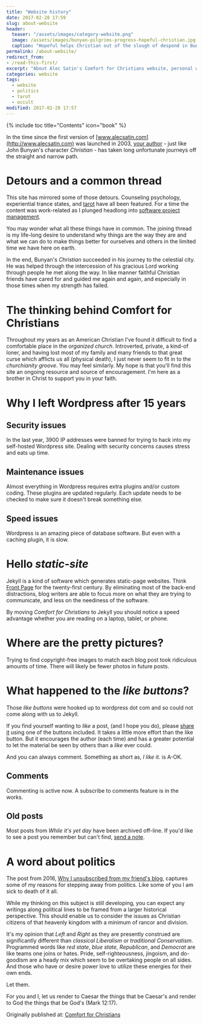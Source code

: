 ```yaml
---
title: "Website history"
date: 2017-02-28 17:59
slug: about-website
header:
  teaser: "/assets/images/category-website.png"
  image: /assets/images/bunyan-pilgrims-progress-hopeful-christian.jpg
  caption: "Hopeful helps Christian out of the slough of despond in Bunyan's *Pilgrim's Progress*."
permalink: /about-website/
redirect_from:
- /read-this-first/
excerpt: "About Alec Satin's Comfort for Christians website, personal writings on biblical orthodoxy, living with faith and the spirit of the age."
categories: website
tags:
  - website
  - politics
  - tarot
  - occult
modified: 2017-02-28 17:57
---
```

{% include toc title="Contents" icon="book" %}

In the time since the first version of [www.alecsatin.com](http://www.alecsatin.com) was launched in 2003, [your author](/about/) - just like John Bunyan's character *Christian* - has taken long unfortunate journeys off the straight and narrow path.

# Detours and a common thread

This site has mirrored some of those detours.  Counseling psychology, experiential trance states, and [tarot](/memoirs/tarot-cards/) have all been featured.  For a time the content was work-related as I plunged headlong into [software project management](/old-stuff/how-to-say-goodbye-when-a-workmate-leaves/).  

You may wonder what all these things have in common.  The joining thread is my life-long desire to understand why things are the way they are and what we can do to make things better for ourselves and others in the limited time we have here on earth.

In the end, Bunyan's *Christian* succeeded in his journey to the celestial city.  He was helped through the intercession of his gracious Lord working through people he met along the way.  In like manner faithful Christian friends have cared for and guided me again and again, and especially in those times when my strength has failed.

# The thinking behind Comfort for Christians

Throughout my years as an American Christian I've found it difficult to find a comfortable place in the *organized church*.  Introverted, private, a kind-of loner, and having lost most of my family and many friends to that great curse which afflicts us all (physical death), I just never seem to fit in to the *churchianity groove*.  You may feel similarly.  My hope is that you'll find this site an ongoing resource and source of encouragement. I'm here as a brother in Christ to support you in your faith.

# Why I left Wordpress after 15 years

## Security issues
In the last year, 3900 IP addresses were banned for trying to hack into my self-hosted Wordpress site.  Dealing with security concerns causes stress and eats up time.  

## Maintenance issues
Almost everything in Wordpress requires extra plugins and/or custom coding.  These plugins are updated regularly.  Each update needs to be checked to make sure it doesn't break something else.  

## Speed issues
Wordpress is an amazing piece of database software.  But even with a caching plugin, it is slow.  

# Hello *static-site*

Jekyll is a kind of software which generates static-page websites.  Think [Front Page](https://en.wikipedia.org/wiki/Microsoft_FrontPage) for the twenty-first century.  By eliminating most of the back-end distractions, blog writers are able to focus more on what they are trying to communicate, and less on the neediness of the software.

By moving *Comfort for Christians* to Jekyll you should notice a speed advantage whether you are reading on a laptop, tablet, or phone.

# Where are the pretty pictures?
Trying to find copyright-free images to match each blog post took ridiculous amounts of time.  There will likely be fewer photos in future posts.

# What happened to the *like buttons*?

Those *like buttons* were hooked up to wordpress dot com and so could not come along with us to Jekyll.

If you find yourself wanting to *like* a post, (and I hope you do), please [share it](#share) using one of the buttons included.  It takes a little more effort than the like button.  But it encourages the author (each time) and has a greater potential to let the material be seen by others than a *like* ever could.

And you can always comment.  Something as short as, *I like it.* is A-OK.

## Comments

Commenting is active now.  A subscribe to comments feature is in the works.

## Old posts
Most posts from *While it's yet day* have been archived off-line.  If you'd like to see a post you remember but can't find, [send a note](/contact/).  

# A word about politics

The post from 2016, [Why I unsubscribed from my friend's blog](/memoirs/why-i-unsubscribed-from-my-friends-blog/), captures some of my reasons for stepping away from politics.  Like some of you I am sick to death of it all.

While my thinking on this subject is still developing, you can expect any writings along political lines to be framed from a larger historical perspective.  This should enable us to consider the issues as Christian citizens of that heavenly kingdom with a minimum of rancor and division.

It's my opinion that *Left* and *Right* as they are presently construed are significantly different than *classical Liberalism* or *traditional Conservatism*.  Programmed words like *red state*, *blue state*, *Republican*, and *Democrat* are like teams one joins or hates.  Pride, self-righteousness, jingoism, and do-goodism are a heady mix which seem to be overtaking people on all sides.  And those who have or desire power love to utilize these energies for their own ends.  

Let them.  

For you and I, let us render to Caesar the things that be Caesar's and render to God the things that be God's (Mark 12:17).

<div>Originally published at: <a href='http://www.alecsatin.com/'>Comfort for Christians</a></div>
